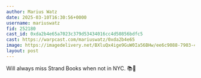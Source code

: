 ```yaml
---
author: Marius Watz
date: 2025-03-10T16:30:56+0000
username: mariuswatz
fid: 252180
cast_id: 0xda2b4e65a7023c379d53434016cc4d50856bdfc5
cast: https://warpcast.com/mariuswatz/0xda2b4e65
image: https://imagedelivery.net/BXluQx4ige9GuW0Ia56BHw/ee6c9088-7903-4905-5cf7-63f6c4c99e00/original
layout: post
---
```

Will always miss Strand Books when not in NYC. 📚🩵  

<img src='https://imagedelivery.net/BXluQx4ige9GuW0Ia56BHw/ee6c9088-7903-4905-5cf7-63f6c4c99e00/original' alt='' referrerpolicy='no-referrer'/>
<img src='https://imagedelivery.net/BXluQx4ige9GuW0Ia56BHw/3ecdbd65-c9b3-4268-d36e-7e242b8f4900/original' alt='' referrerpolicy='no-referrer'/>